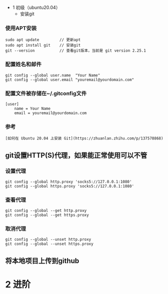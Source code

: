 * 1 初级（ubuntu20.04）
    * 安装git
### 使用APT安装
    sudo apt update         // 更新apt
    sudo apt install git    // 安装git
    git --version           // 查看git版本，当前是 git version 2.25.1
### 配置姓名和邮件
    git config --global user.name  "Your Name"                  
    git config --global user.email "youremail@yourdomain.com"
                                

### 配置文件被存储在~/.gitconfig文件
    [user]
        name = Your Name
        email = youremail@yourdomain.com
### 参考
    [如何在 Ubuntu 20.04 上安装 Git](https://zhuanlan.zhihu.com/p/137578868)

## git设置HTTP(S)代理，如果能正常使用可以不管
### 设置代理
    git config --global http.proxy 'socks5://127.0.0.1:1080' 
    git config --global https.proxy 'socks5://127.0.0.1:1080'
### 查看代理
    git config --global --get http.proxy
    git config --global --get https.proxy
### 取消代理
    git config --global --unset http.proxy
    git config --global --unset https.proxy
## 将本地项目上传到github
    
### 

# 2 进阶